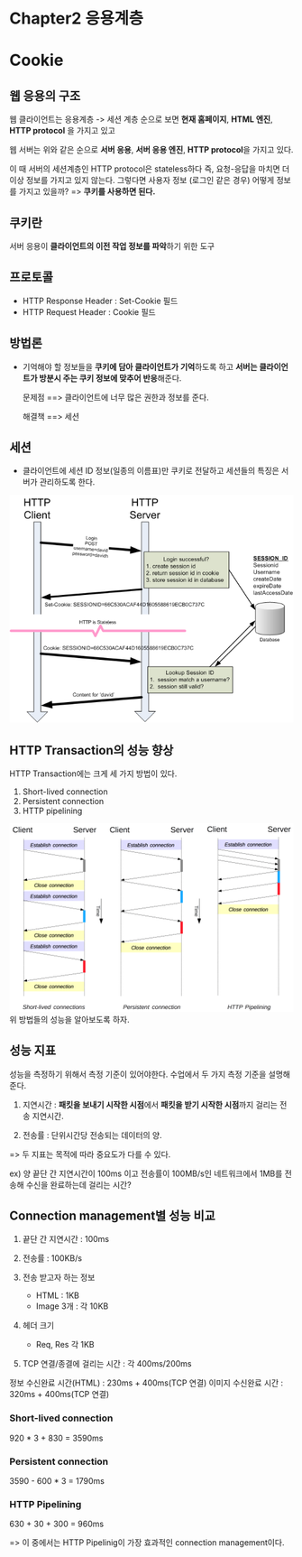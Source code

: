 # Chapter2 응용계층
# Cookie
## 웹 응용의 구조
웹 클라이언트는 응용계층 -> 세션 계층 순으로 보면 **현재 홈페이지**, **HTML 엔진**, **HTTP protocol** 을 가지고 있고
    
웹 서버는 위와 같은 순으로 **서버 응용**, **서버 응용 엔진**, **HTTP protocol**을 가지고 있다.

이 때 서버의 세션계층인 HTTP protocol은 stateless하다 즉, 요청-응답을 마치면 더 이상 정보를 가지고 있지 않는다. 그렇다면 사용자 정보 (로그인 같은 경우) 어떻게 정보를 가지고 있을까? => **쿠키를 사용하면 된다.**

## 쿠키란
서버 응용이 **클라이언트의 이전 작업 정보를 파악**하기 위한 도구

## 프로토콜
- HTTP Response Header : Set-Cookie 필드
- HTTP Request Header : Cookie 필드

## 방법론
- 기억해야 할 정보들을 **쿠키에 담아 클라이언트가 기억**하도록 하고 **서버는 클라이언트가 방분시 주는 쿠키 정보에 맞추어 반응**해준다.
 
    문제점 ==> 클라이언트에 너무 많은 권한과 정보를 준다.
    
    해결책 ==> 세션

## 세션
- 클라이언트에 세션 ID 정보(일종의 이름표)만 쿠키로 전달하고 세션들의 특징은 서버가 관리하도록 한다.

<img src = "../img/session.png">

## HTTP Transaction의 성능 향상
HTTP Transaction에는 크게 세 가지 방법이 있다.
1. Short-lived connection
2. Persistent connection
3. HTTP pipelining
<img src = "../img/http1.png">
위 방법들의 성능을 알아보도록 하자.

## 성능 지표
성능을 측정하기 위해서 측정 기준이 있어야한다. 수업에서 두 가지 측정 기준을 설명해준다.

1. 지연시간 : **패킷을 보내기 시작한 시점**에서 **패킷을 받기 시작한 시점**까지 걸리는 전송 지연시간.

2. 전송률 : 단위시간당 전송되는 데이터의 양.

=> 두 지표는 목적에 따라 중요도가 다를 수 있다.

ex) 양 끝단 간 지연시간이 100ms 이고 전송률이 100MB/s인 네트워크에서 1MB를 전송해 수신을 완료하는데 걸리는 시간?

## Connection management별 성능 비교
1. 끝단 간 지연시간 : 100ms
2. 전송률 : 100KB/s
3. 전송 받고자 하는 정보
    
    - HTML : 1KB
    - Image 3개 : 각 10KB
4. 헤더 크기

    - Req, Res 각 1KB

5. TCP 연결/종결에 걸리는 시간 : 각 400ms/200ms


정보 수신완료 시간(HTML) : 230ms + 400ms(TCP 연결)
이미지 수신완료 시간 : 320ms + 400ms(TCP 연결)

### Short-lived connection
920 * 3 + 830 = 3590ms

### Persistent connection
3590 - 600 * 3 = 1790ms

### HTTP Pipelining
630 + 30 + 300 = 960ms

=> 이 중에서는 HTTP Pipelinig이 가장 효과적인 connection management이다.